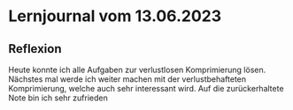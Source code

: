 # Lernjournal vom 13.06.2023

## Reflexion

Heute konnte ich alle Aufgaben zur verlustlosen Komprimierung lösen. Nächstes mal werde ich weiter machen mit der verlustbehafteten Komprimierung, welche auch sehr interessant wird. Auf die zurückerhaltete Note bin ich sehr zufrieden
